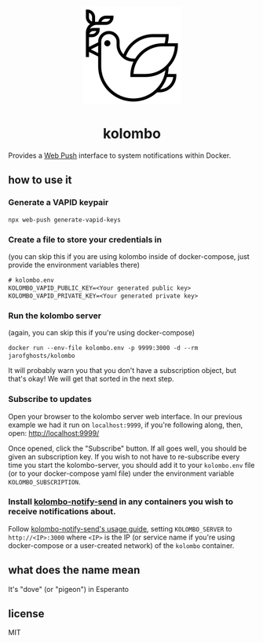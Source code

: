 <div align="center">
  <img width="200" height="200" src="https://raw.githubusercontent.com/jarofghosts/kolombo/master/web/noun-dove.svg">
  <h1>kolombo</h1>
</div>

Provides a [Web Push](https://developer.mozilla.org/en-US/docs/Web/API/Push_API) interface to
system notifications within Docker.

## how to use it

### Generate a VAPID keypair

```shell
npx web-push generate-vapid-keys
```

### Create a file to store your credentials in

(you can skip this if you are using kolombo inside of docker-compose, just provide the environment variables
there)

```plaintext
# kolombo.env
KOLOMBO_VAPID_PUBLIC_KEY=<Your generated public key>
KOLOMBO_VAPID_PRIVATE_KEY=<Your generated private key>
```

### Run the kolombo server

(again, you can skip this if you're using docker-compose)

```shell
docker run --env-file kolombo.env -p 9999:3000 -d --rm jarofghosts/kolombo
```

It will probably warn you that you don't have a subscription object, but that's okay! We will get that
sorted in the next step.

### Subscribe to updates

Open your browser to the kolombo server web interface. In our previous example we had it run on `localhost:9999`,
if you're following along, then, open: <a href="http://localhost:9999">http://localhost:9999/</a>

Once opened, click the "Subscribe" button. If all goes well, you should be given an subscription key. If
you wish to not have to re-subscribe every time you start the kolombo-server, you should add it to your `kolombo.env`
file (or to your docker-compose yaml file) under the environment variable `KOLOMBO_SUBSCRIPTION`.

### Install [kolombo-notify-send](https://github.com/jarofghosts/kolombo-notify-send) in any containers you wish to receive notifications about.

Follow [kolombo-notify-send's usage guide](https://github.com/jarofghosts/kolombo-notify-send#usage), setting
`KOLOMBO_SERVER` to `http://<IP>:3000` where `<IP>` is the IP (or service name if you're using docker-compose
or a user-created network) of the `kolombo` container.

## what does the name mean

It's "dove" (or "pigeon") in Esperanto

## license

MIT
